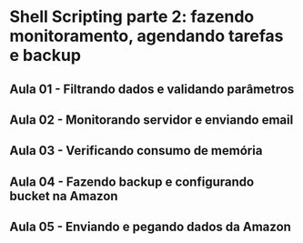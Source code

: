 # Shell Scripting parte 2: fazendo monitoramento, agendando tarefas e backup

## Aula 01 - Filtrando dados e validando parâmetros

## Aula 02 - Monitorando servidor e enviando email

## Aula 03 - Verificando consumo de memória

## Aula 04 - Fazendo backup e configurando bucket na Amazon

## Aula 05 - Enviando e pegando dados da Amazon